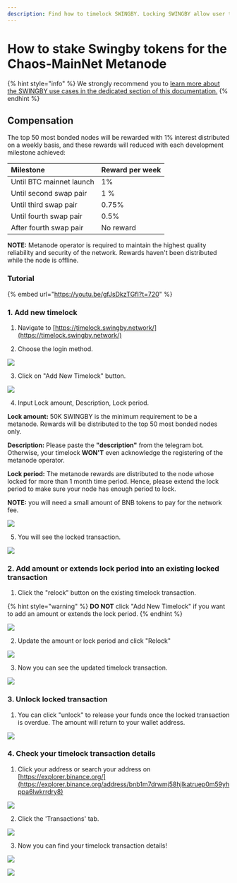 ```yaml
---
description: Find how to timelock SWINGBY. Locking SWINGBY allow user to become metanode
---
```


# How to stake Swingby tokens for the Chaos-MainNet Metanode

{% hint style="info" %}
We strongly recommend you to [learn more about the SWINGBY use cases in the dedicated section of this documentation.](../token-mechanism.md)
{% endhint %}

## Compensation

The top 50 most bonded nodes will be rewarded with 1% interest distributed on a weekly basis, and these rewards will reduced with each development milestone achieved:

| Milestone | Reward per week |
| :--- | :--- |
| Until BTC mainnet launch | 1% |
| Until second swap pair | 1 % |
| Until third swap pair | 0.75% |
| Until fourth swap pair | 0.5% |
| After fourth swap pair | No reward |

 **NOTE:** Metanode operator is required to maintain the highest quality reliability and security of the network. Rewards haven't been distributed while the node is offline.

### Tutorial

{% embed url="https://youtu.be/gfJsDkzTGfI?t=720" %}



### 1. Add new timelock

1. Navigate to [https://timelock.swingby.network/](https://timelock.swingby.network/)

2. Choose the login method. 

![](../.gitbook/assets/image%20%2810%29.png)

3. Click on "Add New Timelock" button.

![](../.gitbook/assets/image%20%2815%29.png)

4. Input Lock amount, Description, Lock period. 

**Lock amount:** 50K SWINGBY is the minimum requirement to be a metanode. Rewards will be distributed to the top 50 most bonded nodes only.

**Description:** Please paste the **"description"** from the telegram bot. Otherwise, your timelock **WON'T** even acknowledge the registering of the metanode operator.

**Lock period:** The metanode rewards are distributed to the node whose locked for more than 1 month time period. Hence, please extend the lock period to make sure your node has enough period to lock.

 **NOTE:** you will need a small amount of BNB tokens to pay for the network fee.

![](../.gitbook/assets/image%20%288%29.png)

5. You will see the locked transaction. 

![](../.gitbook/assets/image%20%2817%29.png)



### 2. Add amount or extends lock period into an existing locked transaction

1. Click the "relock" button on the existing timelock transaction. 

{% hint style="warning" %}
**DO NOT**  click "Add New Timelock" if you want to add an amount or extends the lock period.
{% endhint %}

![](../.gitbook/assets/image%20%289%29.png)

2. Update the amount or lock period and click "Relock"

![](../.gitbook/assets/image%20%2816%29.png)

3. Now you can see the updated timelock transaction.

![](../.gitbook/assets/image%20%2819%29.png)



### 3. Unlock locked transaction

1. You can click "unlock" to release your funds once the locked transaction is overdue. The amount will return to your wallet address.

![](../.gitbook/assets/image%20%2812%29.png)

### 4. Check your timelock transaction details

1. Click your address or search your address on [https://explorer.binance.org/](https://explorer.binance.org/address/bnb1m7drwmj58hjlkatruep0m59yhppa6lwkrrdry8)

![](../.gitbook/assets/image%20%2822%29.png)

2. Click the 'Transactions' tab.

![](../.gitbook/assets/image%20%2824%29.png)

3. Now you can find your timelock transaction details!

![](../.gitbook/assets/image%20%2821%29.png)

![](../.gitbook/assets/image%20%2823%29.png)

